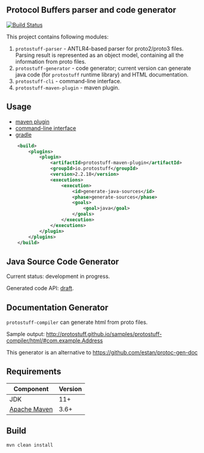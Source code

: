 Protocol Buffers parser and code generator
------------------------------------------

[![Build Status](https://travis-ci.org/protostuff/protostuff-compiler.svg?branch=master)](https://travis-ci.org/protostuff/protostuff-compiler)

This project contains following modules:

1. `protostuff-parser` - ANTLR4-based parser for proto2/proto3 files. Parsing result is represented as an object model, containing all the information from proto files. 
2. `protostuff-generator` - code generator; current version can generate java code (for `protostuff` runtime library) and HTML documentation.
4. `protostuff-cli` - command-line interface.
5. `protostuff-maven-plugin` - maven plugin.

Usage
-----

* [maven plugin](https://github.com/protostuff/protostuff-compiler/wiki/Maven-Plugin)
* [command-line interface](https://github.com/protostuff/protostuff-compiler/wiki/Command-line-interface)
* [gradle](https://github.com/protostuff/protostuff-compiler/wiki/Gradle)
 
```xml
    <build>
        <plugins>
            <plugin>
                <artifactId>protostuff-maven-plugin</artifactId>
                <groupId>io.protostuff</groupId>
                <version>2.2.18</version>
                <executions>
                    <execution>
                        <id>generate-java-sources</id>
                        <phase>generate-sources</phase>
                        <goals>
                            <goal>java</goal>
                        </goals>
                    </execution>
                </executions>
            </plugin>
        </plugins>
    </build>
```

Java Source Code Generator
--------------------------

Current status: development in progress.

Generated code API: [draft](http://protostuff.github.io/documentation/compiler/java/generated-code).

Documentation Generator
-----------------------

`protostuff-compiler` can generate html from proto files.

Sample output: http://protostuff.github.io/samples/protostuff-compiler/html/#com.example.Address

This generator is an alternative to https://github.com/estan/protoc-gen-doc

Requirements
------------

| Component                                 | Version   |
|-------------------------------------------|-----------|
| JDK                                       | 11+       |  
| [Apache Maven](https://maven.apache.org/) | 3.6+       |

Build
-----

```
mvn clean install
```
